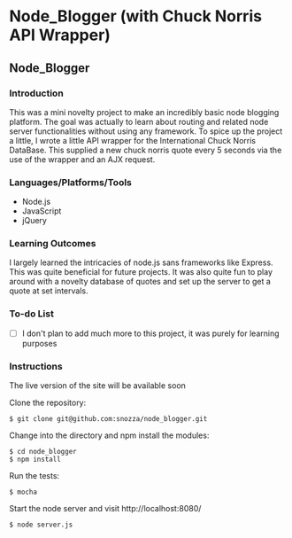 Node_Blogger (with Chuck Norris API Wrapper)
========================

## Node_Blogger

### Introduction

This was a mini novelty project to make an incredibly basic node blogging platform. The goal was actually to learn about routing and related node server functionalities without using any framework. To spice up the project a little, I wrote a little API wrapper for the International Chuck Norris DataBase. This supplied a new chuck norris quote every 5 seconds via the use of the wrapper and an AJX request.

### Languages/Platforms/Tools

* Node.js
* JavaScript
* jQuery

### Learning Outcomes

I largely learned the intricacies of node.js sans frameworks like Express. This was quite beneficial for future projects. It was also quite fun to play around with a novelty database of quotes and set up the server to get a quote at set intervals.


### To-do List
- [ ] I don't plan to add much more to this project, it was purely for learning purposes

### Instructions

The live version of the site will be available soon

Clone the repository:

```
$ git clone git@github.com:snozza/node_blogger.git
```

Change into the directory and npm install the modules:

```
$ cd node_blogger
$ npm install
```

Run the tests: 

```
$ mocha
```

Start the node server and visit http://localhost:8080/

```
$ node server.js

